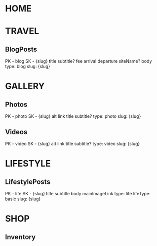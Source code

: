 # HOME

# TRAVEL
## BlogPosts
PK - blog
SK - {slug}
title
subtitle?
fee
arrival
departure
siteName?
body
type: blog
slug: {slug}


# GALLERY
## Photos
PK - photo
SK - {slug}
alt
link
title
subtitle?
type: photo
slug: {slug}

## Videos
PK - video
SK - {slug}
alt
link
title
subtitle?
type: video
slug: {slug}

# LIFESTYLE
## LifestylePosts

PK - life
SK - {slug}
title
subtitle
body
mainImageLink
type: life
lifeType: basic
slug: {slug}


# SHOP
## Inventory